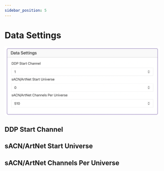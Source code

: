 ```yaml
---
sidebar_position: 5
---
```


# Data Settings

![BaldrickDMX Web Interface Data Settings ](../img/web-interface-data-settings.png)


## DDP Start Channel

## sACN/ArtNet Start Universe

## sACN/ArtNet Channels Per Universe



